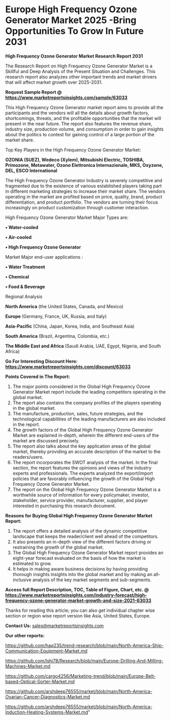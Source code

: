 # Europe High Frequency Ozone Generator Market 2025 -Bring Opportunities To Grow In Future 2031

<strong>High Frequency Ozone Generator Market Research Report 2031</strong>

The Research Report on High Frequency Ozone Generator Market is a Skillful and Deep Analysis of the Present Situation and Challenges. This research report also analyzes other important trends and market drivers that will affect market growth over 2025-2031.

<strong>Request Sample Report @ <a href=https://www.marketreportsinsights.com/sample/63033>https://www.marketreportsinsights.com/sample/63033</a></strong>

This High Frequency Ozone Generator market report aims to provide all the participants and the vendors will all the details about growth factors, shortcomings, threats, and the profitable opportunities that the market will present in the near future. The report also features the revenue share, industry size, production volume, and consumption in order to gain insights about the politics to contest for gaining control of a large portion of the market share.

Top Key Players in the High Frequency Ozone Generator Market:

<strong>OZONIA (SUEZ), Wedeco (Xylem), Mitsubishi Electric, TOSHIBA, Primozone, Metawater, Ozono Elettronica Internazionale, MKS, Oxyzone, DEL, ESCO International</strong>

The High Frequency Ozone Generator Industry is severely competitive and fragmented due to the existence of various established players taking part in different marketing strategies to increase their market share. The vendors operating in the market are profiled based on price, quality, brand, product differentiation, and product portfolio. The vendors are turning their focus increasingly on product customization through customer interaction.

High Frequency Ozone Generator Market Major Types are:

<strong>• Water-cooled

• Air-cooled

• High Frequency Ozone Generator</strong>

Market Major end-user applications :

<strong>• Water Treatment

• Chemical

• Food & Beverage</strong>

Regional Analysis

</u><strong><b>North America</b></strong> (the United States, Canada, and Mexico)

<strong><b>Europe </b></strong>(Germany, France, UK, Russia, and Italy)

<strong><b>Asia-Pacific</b></strong> (China, Japan, Korea, India, and Southeast Asia)

<strong><b>South America</b></strong> (Brazil, Argentina, Colombia, etc.)

<strong><b>The Middle East and Africa</b></strong> (Saudi Arabia, UAE, Egypt, Nigeria, and South Africa)

<strong>Go For Interesting Discount Here: <a href=https://www.marketreportsinsights.com/discount/63033>https://www.marketreportsinsights.com/discount/63033</a></strong>

<strong>Points Covered in The Report:</strong>
<ol>
  <li>The major points considered in the Global High Frequency Ozone Generator Market report include the leading competitors operating in the global market.</li>
  <li>The report also contains the company profiles of the players operating in the global market.</li>
  <li>The manufacture, production, sales, future strategies, and the technological capabilities of the leading manufacturers are also included in the report.</li>
  <li>The growth factors of the Global High Frequency Ozone Generator Market are explained in-depth, wherein the different end-users of the market are discussed precisely.</li>
  <li>The report also talks about the key application areas of the global market, thereby providing an accurate description of the market to the readers/users.</li>
  <li>The report incorporates the SWOT analysis of the market. In the final section, the report features the opinions and views of the industry experts and professionals. The experts analyzed the export/import policies that are favorably influencing the growth of the Global High Frequency Ozone Generator Market.</li>
  <li>The report on the Global High Frequency Ozone Generator Market is a worthwhile source of information for every policymaker, investor, stakeholder, service provider, manufacturer, supplier, and player interested in purchasing this research document.</li>
</ol>
<strong>Reasons for Buying Global High Frequency Ozone Generator Market Report:</strong>

<ol>
  <li>The report offers a detailed analysis of the dynamic competitive landscape that keeps the reader/client well ahead of the competitors.</li>
  <li>It also presents an in-depth view of the different factors driving or restraining the growth of the global market.</li>
  <li>The Global High Frequency Ozone Generator Market report provides an eight-year forecast evaluated on the basis of how the market is estimated to grow.</li>
  <li>It helps in making aware business decisions by having providing thorough insights insights into the global market and by making an all-inclusive analysis of the key market segments and sub-segments.</li>
</ol>
<strong>Access full Report Description, TOC, Table of Figure, Chart, etc. @ <a href=https://www.marketreportsinsights.com/industry-forecast/high-frequency-ozone-generator-market-growth-and-size-2021-63033>https://www.marketreportsinsights.com/industry-forecast/high-frequency-ozone-generator-market-growth-and-size-2021-63033</a></strong>


Thanks for reading this article; you can also get individual chapter wise section or region wise report version like Asia, United States, Europe.

<strong>Contact Us:</strong>
sales@marketreportsinsights.com

<strong>Our other reports:</strong>

<a href=https://github.com/haq235/trend-research/blob/main/North-America-Ship-Communication-Equipment-Market.md>https://github.com/haq235/trend-research/blob/main/North-America-Ship-Communication-Equipment-Market.md</a>

<a href=https://github.com/Ishi78/Research/blob/main/Europe-Drilling-And-Milling-Machines-Market.md>https://github.com/Ishi78/Research/blob/main/Europe-Drilling-And-Milling-Machines-Market.md</a>

<a href=https://github.com/cargo4256/Marketing-trend/blob/main/Europe-Belt-based-Optical-Sorter-Market.md>https://github.com/cargo4256/Marketing-trend/blob/main/Europe-Belt-based-Optical-Sorter-Market.md</a>

<a href=https://github.com/arshdeep76555/market/blob/main/North-America-Ovarian-Cancer-Diagnostics-Market.md>https://github.com/arshdeep76555/market/blob/main/North-America-Ovarian-Cancer-Diagnostics-Market.md</a>

<a href=https://github.com/arshdeep76555/market/blob/main/North-America-Induction-Heating-Systems-Market.md>https://github.com/arshdeep76555/market/blob/main/North-America-Induction-Heating-Systems-Market.md</a>"
